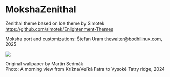 # MokshaZenithal

Zenithal theme based on Ice theme by Simotek
https://github.com/simotek/Enlightenment-Themes

Moksha port and customizations: 
Štefan Uram <thewaiter@bodhilinux.com>, 2025

[<img src="https://i.imgur.com/logRe1e.png ">](https://i.imgur.com/logRe1e.png)

Original wallpaper by Martin Sedmák\
Photo: A morning view from Krížna/Veľká Fatra to Vysoké Tatry ridge, 2024


